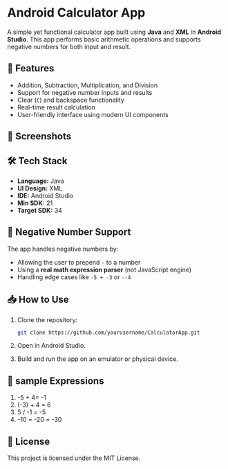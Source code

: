 ﻿# Android Calculator App

A simple yet functional calculator app built using **Java** and **XML** in **Android Studio**. This app performs basic arithmetic operations and supports negative numbers for both input and result.

## 🚀 Features

- Addition, Subtraction, Multiplication, and Division
- Support for negative number inputs and results
- Clear (`C`) and backspace functionality
- Real-time result calculation
- User-friendly interface using modern UI components

## 📱 Screenshots

 

## 🛠️ Tech Stack

- **Language:** Java
- **UI Design:** XML
- **IDE:** Android Studio
- **Min SDK:** 21
- **Target SDK:** 34

## 🧠 Negative Number Support

The app handles negative numbers by:

- Allowing the user to prepend `-` to a number
- Using a **real math expression parser** (not JavaScript engine)
- Handling edge cases like `-5 + -3` or `--4`


## 📥 How to Use

1. Clone the repository:
   ```bash
   git clone https://github.com/yourusername/CalculatorApp.git

2. Open in Android Studio.

3. Build and run the app on an emulator or physical device.

## 🧪 sample Expressions
1. -5 + 4= -1
2. (-3) + 4 = 6
3. 5 / -1 = -5
4. -10 = -20 = -30 

## 📄 License
This project is licensed under the MIT License.


